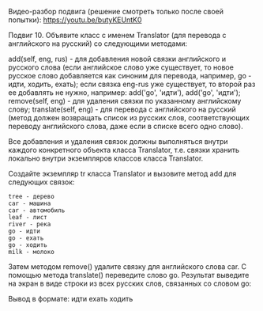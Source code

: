 
Видео-разбор подвига (решение смотреть только после своей попытки): https://youtu.be/butyKEUntK0

Подвиг 10. Объявите класс с именем Translator (для перевода с английского на русский) со следующими методами:

add(self, eng, rus) - для добавления новой связки английского и русского слова (если английское слово уже существует, то новое русское слово добавляется как синоним для перевода, например, go - идти, ходить, ехать); если связка eng-rus уже существует, то второй раз ее добавлять не нужно, например:  add('go', 'идти'), add('go', 'идти');
remove(self, eng) - для удаления связки по указанному английскому слову;
translate(self, eng) - для перевода с английского на русский (метод должен возвращать список из русских слов, соответствующих переводу английского слова, даже если в списке всего одно слово).

Все добавления и удаления связок должны выполняться внутри каждого конкретного объекта класса Translator, т.е. связки хранить локально внутри экземпляров классов класса Translator.  


Создайте экземпляр tr класса Translator и вызовите метод add для следующих связок:  

```
tree - дерево
car - машина
car - автомобиль
leaf - лист
river - река
go - идти
go - ехать
go - ходить
milk - молоко
```

Затем методом remove() удалите связку для английского слова car. С помощью метода translate() переведите слово go. Результат выведите на экран в виде строки из всех русских слов, связанных со словом go:  


Вывод в формате: идти ехать ходить
